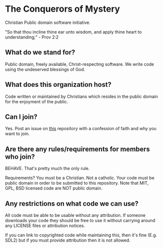 # The Conquerors of Mystery

Christian Public domain software initiative.

"So that thou incline thine ear unto wisdom, and apply thine heart to understanding;" - Prov 2:2

## What do we stand for?

Public domain, freely available, Christ-respecting software. We write code
using the undeserved blessings of God.

## What does this organization host?

Code written or maintained by Christians which resides in the public domain for the enjoyment of the public.

## Can I join?

Yes. Post an issue on [this](https://github.com/ConquerorsOfMystery/.github) repository with a confession of faith
and why you want to join.

## Are there any rules/requirements for members who join?

BEHAVE. That's pretty much the only rule.

Requirements? You must be a Christian. Not a catholic. Your code must be public domain in order to be submitted
to this repository. Note that MIT, GPL, BSD licensed code are NOT public domain.

## Any restrictions on what code we can use?

All code must be able to be usable without any attribution. If someone downloads your code they should be free to use it without carrying around
any LICENSE files or attribution notices.

If you can link to copyrighted code while maintaining this, then it's fine (E.g. SDL2) but if you must provide attribution then it is not allowed.
